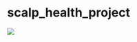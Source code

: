 # scalp_health_project
<img src="https://img.shields.io/badge/Spring-6DB33F?style=for-the-badge&logo=Spring&logoColor=white">
